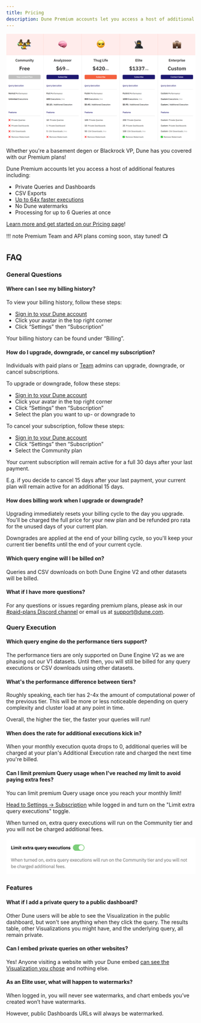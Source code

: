 ```yaml
---
title: Pricing
description: Dune Premium accounts let you access a host of additional features, learn more on our Pricing page!
---
```


![dune pricing plans](images/dune-pricing-plans.png)

Whether you're a basement degen or Blackrock VP, Dune has you covered with our Premium plans!

Dune Premium accounts let you access a host of additional features including:

- Private Queries and Dashboards
- CSV Exports
- [Up to 64x faster executions](#whats-the-performance-difference-between-tiers)
- No Dune watermarks
- Processing for up to 6 Queries at once

[Learn more and get started on our Pricing page](https://dune.com/pricing)!

!!! note
    Premium Team and API plans coming soon, stay tuned! 📺

## FAQ

### General Questions

#### Where can I see my billing history?

To view your billing history, follow these steps:

- [Sign in to your Dune account](https://dune.com/auth/login)
- Click your avatar in the top right corner
- Click “Settings” then “Subscription”

Your billing history can be found under “Billing”.

#### How do I upgrade, downgrade, or cancel my subscription?

Individuals with paid plans or [Team](../app/teams.md) admins can upgrade, downgrade, or cancel subscriptions.

To upgrade or downgrade, follow these steps:

- [Sign in to your Dune account](https://dune.com/auth/login)
- Click your avatar in the top right corner
- Click “Settings” then “Subscription”
- Select the plan you want to up- or downgrade to

To cancel your subscription, follow these steps:

- [Sign in to your Dune account](https://dune.com/auth/login)
- Click “Settings” then “Subscription”
- Select the Community plan

Your current subscription will remain active for a full 30 days after your last payment.

E.g. if you decide to cancel 15 days after your last payment, your current plan will remain active for an additional 15 days.

#### How does billing work when I upgrade or downgrade?

Upgrading immediately resets your billing cycle to the day you upgrade. You'll be charged the full price for your new plan and be refunded pro rata for the unused days of your current plan.

Downgrades are applied at the end of your billing cycle, so you'll keep your current tier benefits until the end of your current cycle.

#### Which query engine will I be billed on?

Queries and CSV downloads on both Dune Engine V2 and other datasets will be billed.

#### What if I have more questions?
For any questions or issues regarding premium plans, please ask in our [#paid-plans Discord channel](https://discord.com/channels/757637422384283659/1041694148530548776) or email us at [support@dune.com](mailto:support@dune.com).

### Query Execution

#### Which query engine do the performance tiers support?

The performance tiers are only supported on Dune Engine V2 as we are phasing out our V1 datasets. Until then, you will still be billed for any query executions or CSV downloads using other datasets.

#### What's the performance difference between tiers?

Roughly speaking, each tier has 2-4x the amount of computational power of the previous tier. This will be more or less noticeable depending on query complexity and cluster load at any point in time.

Overall, the higher the tier, the faster your queries will run!

#### When does the rate for additional executions kick in?

When your monthly execution quota drops to 0, additional queries will be charged at your plan's Additional Execution rate and charged the next time you're billed.

#### Can I limit premium Query usage when I've reached my limit to avoid paying extra fees?

You can limit premium Query usage once you reach your monthly limit!

[Head to Settings -> Subscription](https://dune.com/settings/subscription) while logged in and turn on the "Limit extra query executions" toggle.

When turned on, extra query executions will run on the Community tier and you will not be charged additional fees.

![limit extra query executions toggle](images/limit-extra-query-executions-toggle.png)

### Features

#### What if I add a private query to a public dashboard?

Other Dune users will be able to see the Visualization in the public dashboard, but won't see anything when they click the query. The results table, other Visualizations you might have, and the underlying query, all remain private.

#### Can I embed private queries on other websites?

Yes! Anyone visiting a website with your Dune embed [can see the Visualization you chose](../app/visualizations/embeds.md) and nothing else.

#### As an Elite user, what will happen to watermarks?

When logged in, you will never see watermarks, and chart embeds you’ve created won’t have watermarks.

However, public Dashboards URLs will always be watermarked.